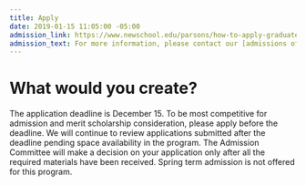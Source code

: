 ```yaml
---
title: Apply
date: 2019-01-15 11:05:00 -05:00
admission_link: https://www.newschool.edu/parsons/how-to-apply-graduate/
admission_text: For more information, please contact our [admissions office](https://www.newschool.edu/request-info/grad/).
---
```


# What would you create?

The application deadline is December 15. To be most competitive for admission and merit scholarship consideration, please apply before the deadline. We will continue to review applications submitted after the deadline pending space availability in the program. The Admission Committee will make a decision on your application only after all the required materials have been received. Spring term admission is not offered for this program.